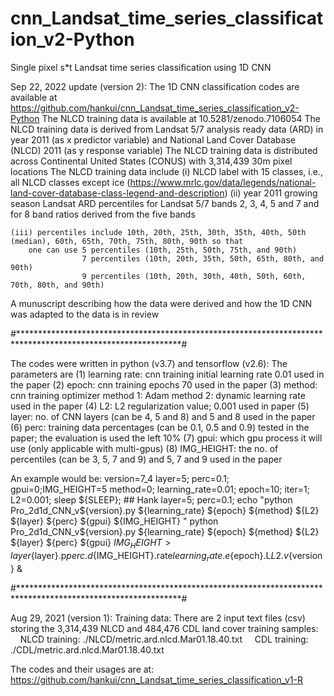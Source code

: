 # cnn_Landsat_time_series_classification_v2-Python

Single pixel s*t Landsat time series classification using 1D CNN

Sep 22, 2022 update (version 2): 
The 1D CNN classification codes are available at https://github.com/hankui/cnn_Landsat_time_series_classification_v2-Python
The NLCD training data is available at 10.5281/zenodo.7106054
The NLCD training data is derived from Landsat 5/7 analysis ready data (ARD) in year 2011 (as x predictor variable) and National Land Cover Database (NLCD) 2011 (as y response variable)
The NLCD training data is distributed across Continental United States (CONUS) with 3,314,439 30m pixel locations
The NLCD training data include (i) NLCD label with 15 classes, i.e., all NLCD classes except ice (https://www.mrlc.gov/data/legends/national-land-cover-database-class-legend-and-description)
	(ii) year 2011 growing season Landsat ARD percentiles for Landsat 5/7 bands 2, 3, 4, 5 and 7 and for 8 band ratios derived from the five bands 
	
	(iii) percentiles include 10th, 20th, 25th, 30th, 35th, 40th, 50th (median), 60th, 65th, 70th, 75th, 80th, 90th so that 
		one can use 5 percentiles (10th, 25th, 50th, 75th, and 90th)
					7 percentiles (10th, 20th, 35th, 50th, 65th, 80th, and 90th)
					9 percentiles (10th, 20th, 30th, 40th, 50th, 60th, 70th, 80th, and 90th)
  
A munuscript describing how the data were derived and how the 1D CNN was adapted to the data is in review 


#*************************************************************************************************************#

The codes were written in python (v3.7) and tensorflow (v2.6): 
The parameters are 
(1) learning rate: cnn training initial learning rate 0.01 used in the paper 
(2) epoch: cnn training epochs 70 used in the paper 
(3) method: cnn training optimizer method 1: Adam method 2: dynamic learning rate used in the paper
(4) L2: L2 regularization value; 0.001 used in paper 
(5) layer: no. of CNN layers (can be 4, 5 and 8) and 5 and 8 used in the paper
(6) perc: training data percentages (can be 0.1, 0.5 and 0.9) tested in the paper; the evaluation is used the left 10% 
(7) gpui: which gpu process it will use (only applicable with multi-gpus) 
(8) IMG_HEIGHT: the no. of percentiles (can be 3, 5, 7 and 9) and 5, 7 and 9 used in the paper 

An example would be: 
version=7_4 
layer=5; perc=0.1; gpui=0;IMG_HEIGHT=5
method=0; learning_rate=0.01;   epoch=10; iter=1; L2=0.001; sleep ${SLEEP}; ## Hank layer=5; perc=0.1; 
echo "python Pro_2d1d_CNN_v${version}.py ${learning_rate} ${epoch} ${method} ${L2} ${layer} ${perc} ${gpui} ${IMG_HEIGHT} "
python Pro_2d1d_CNN_v${version}.py ${learning_rate} ${epoch} ${method} ${L2} ${layer} ${perc} ${gpui} ${IMG_HEIGHT} > layer${layer}.p${perc}.d${IMG_HEIGHT}.rate${learning_rate}.e${epoch}.L${L2}.v${version} & 


#*************************************************************************************************************#

Aug 29, 2021 (version 1): 
Training data: There are 2 input text files (csv) storing the 3,314,439 NLCD and 484,476 CDL land cover training samples:
    NLCD training: ./NLCD/metric.ard.nlcd.Mar01.18.40.txt
    CDL training: ./CDL/metric.ard.nlcd.Mar01.18.40.txt

The codes and their usages are at: 
	https://github.com/hankui/cnn_Landsat_time_series_classification_v1-R
